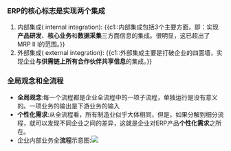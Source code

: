 ### ERP的核心标志是实现两个集成

1. 内部集成( internal integration): {{c1::内部集成包括3个主要方面，即：实现**产品研发**、**核心业务**和**数据采集**三方面信息的集成。很明显，这已超出了 MRP II I的范围。}}
2. 外部集成( external integration): {{c1::外部集成主要是打破企业的四面墙，实现企业**与供需链上所有合作伙伴共享信息**的集成。}}

### 全局观念和全流程
+ **全局观念**:每一个流程都是企业全流程中的一项子流程，单独运行是没有意义的。一项业务的输出是下游业务的输入
+ **个性化需求**:从全流程看，所有制造业似乎大体相同，但是，如果分解到细分流程，就可以发现不同企业之间的差异，这就是企业对ERP产品**个性化需求**之所在。
+ 企业内部业务全**流程**示意图:![](https://gitee.com/xieyun714/nodeimage/raw/master/img/20210805114603.png)
